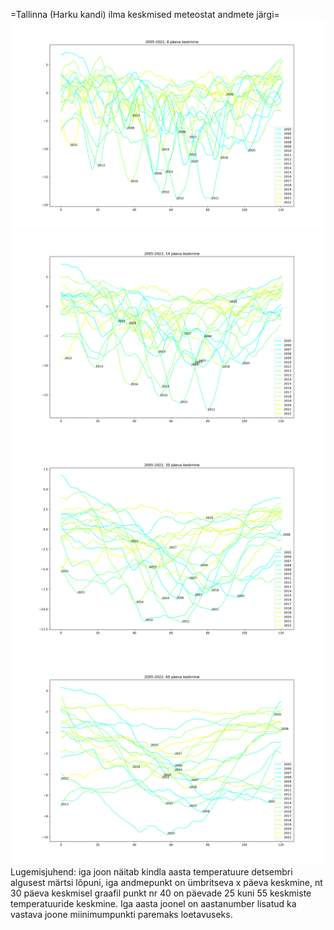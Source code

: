 =Tallinna (Harku kandi) ilma keskmised meteostat andmete järgi=
![8p](8.png)
![14p](14.png)
![30p](30.png)
![60p](60.png)
Lugemisjuhend: iga joon näitab kindla aasta temperatuure detsembri algusest
märtsi lõpuni, iga andmepunkt on ümbritseva x päeva keskmine, nt 30 päeva
keskmisel graafil punkt nr 40 on päevade 25 kuni 55 keskmiste temperatuuride
keskmine. Iga aasta joonel on aastanumber lisatud ka vastava joone
miinimumpunkti paremaks loetavuseks.